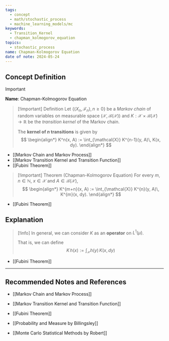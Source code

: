 ```yaml
---
tags:
  - concept
  - math/stochastic_process
  - machine_learning_models/mc
keywords:
  - Transition_Kernel
  - chapman_kolmogorov_equation
topics:
  - stochastic_process
name: Chapman-Kolmogorov Equation
date of note: 2024-05-24
---
```


## Concept Definition

>[!important]
>**Name**: Chapman-Kolmogorov Equation

>[!important] Definition
>Let $\{(X_{n}, \mathscr{F}_{n}), n\ge 0\}$ be a *Markov chain* of random variables on measurable space $(\mathcal{X}, \mathcal{B}(\mathcal{X}))$ and $K: \mathcal{X} \times \mathcal{B}(\mathcal{X}) \to \mathbb{R}$ be the *transition kernel* of the Markov chain.
>
>The **kernel of $n$ transitions** is given by 
>$$
>\begin{align*}
> K^n(x, A) := \int_{\mathcal{X}} K^{n-1}(y, A)\, K(x, dy).
\end{align*}
>$$

- [[Markov Chain and Markov Process]]
- [[Markov Transition Kernel and Transition Function]]
- [[Fubini Theorem]]


>[!important] Theorem (Chapman-Kolmogorov Equation)
>For every $m,n \in \mathbb{N}$, $x\in \mathcal{X}$ and $A \in \mathcal{B}(\mathcal{X})$, 
>$$
>\begin{align*}
> K^{m+n}(x, A) := \int_{\mathcal{X}} K^{n}(y, A)\, K^{m}(x, dy).
\end{align*}
>$$

- [[Fubini Theorem]]
## Explanation

>[!info]
>In general, we can consider $K$ as an **operator** on $L^1(\mu)$. 
>
>That is, we can define
>$$
>K\,h(x) := \int_{\mathcal{X}} h(y)\,K(x, dy)
>$$

- [[Fubini Theorem]]


-----------
##  Recommended Notes and References



- [[Markov Chain and Markov Process]]
- [[Markov Transition Kernel and Transition Function]]

- [[Fubini Theorem]]


- [[Probability and Measure by Billingsley]]
- [[Monte Carlo Statistical Methods by Robert]]
